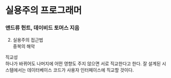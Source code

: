 # 실용주의 프로그래머  
### 앤드류 헌트, 데이비드 토머스 지음  

2. 실용주의 접근법  
중복의 해악  

직교성  
하나가 바뀌어도 나머지에 어떤 영향도 주지 않으면 서로 직교한다고 한다. 잘 설계된 시스템에서는 데이터베이스 코드가 사용자 인터페이스에 직교할 것이다.  